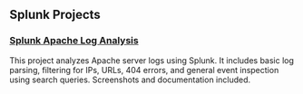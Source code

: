 ## Splunk Projects

### [Splunk Apache Log Analysis](./Splunk-Apache-Log-Analysis)
This project analyzes Apache server logs using Splunk. It includes basic log parsing, filtering for IPs, URLs, 404 errors, and general event inspection using search queries. Screenshots and documentation included.
